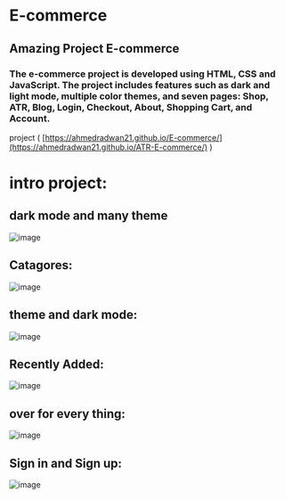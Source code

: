 # E-commerce
## Amazing Project E-commerce

### The e-commerce project is developed using HTML, CSS and JavaScript. The project includes features such as dark and light mode, multiple color themes, and seven pages: Shop, ATR, Blog, Login, Checkout, About, Shopping Cart, and Account.

project  ( [https://ahmedradwan21.github.io/E-commerce/](https://ahmedradwan21.github.io/ATR-E-commerce/) )
<!--  -->

# intro project:

## dark mode and many theme 

![image](https://github.com/ahmedradwan21/E-commerce/assets/100035760/a0623b79-b9a4-4272-ae1b-d9d7861cc228)

## Catagores:

![image](https://github.com/ahmedradwan21/E-commerce/assets/100035760/b7354a85-f252-43e4-8b4b-687fef6bea30)

## theme and dark mode:

![image](https://github.com/ahmedradwan21/E-commerce/assets/100035760/b46b05a0-3d91-4135-8d5f-2bb3dd7ca7f3)

## Recently Added:

![image](https://github.com/ahmedradwan21/E-commerce/assets/100035760/743e495a-b8af-4b06-a568-92f9f06ef5c6)

## over for every thing:

![image](https://github.com/ahmedradwan21/E-commerce/assets/100035760/adf86cc4-7ceb-4db5-bfc4-b6cc0f37989d)

## Sign in and Sign up:

![image](https://github.com/ahmedradwan21/E-commerce/assets/100035760/3f48f5f2-8306-4e1d-9d05-2bd31e984c9e)


